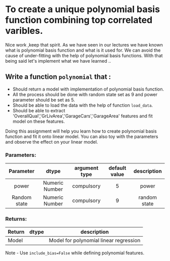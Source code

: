 #  To create a  unique polynomial basis function combining top correlated varibles.

Nice work ,keep that spirit.
As we have seen in our lectures we have known what is polynomial basis function and what is it used for.
We can avoid the cause of under-fitting with the help of polynomial basis functions.
With that being said let's implement what we have learned ..

## Write a function `polynomial` that :
- Should return a model with implementation of polynomial basis function.
- All the process should be done with random state set as 9 and power parameter should be set as 5.
- Should be able to load the data with the help of function `load_data`.
- Should be able to extract 'OverallQual','GrLivArea','GarageCars','GarageArea' features
  and fit model on these features.  
 
Doing this assignment will help you learn how to create polynomial basis function and fit it onto linear model.
You can also toy with the parameters and observe the effect on your linear model.

### Parameters:


| Parameter | dtype | argument type | default value | description |
| :---: | :---: | :---: | :---: | :---: |
| power | Numeric Number | compulsory | 5 | power |
| Random state | Numeric Number | compulsory | 9 | random state |

### Returns:

| Return | dtype | description |
| --- | --- | --- | 
| Model |  | Model for polynomial linear regression |

Note - Use `include_bias=False` while defining polynomial features.
